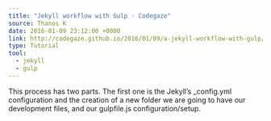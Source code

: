 ```yaml
---
title: "Jekyll workflow with Gulp · Codegaze"
source: Thanos K
date: 2016-01-09 23:12:00 +0000
link: http://codegaze.github.io/2016/01/09/a-jekyll-workflow-with-gulp/
type: Tutorial
tool:
  - jekyll
  - gulp
---
```

This process has two parts. The first one is the Jekyll’s _config.yml configuration and the creation of a new folder we are going to have our development files, and our gulpfile.js configuration/setup.





